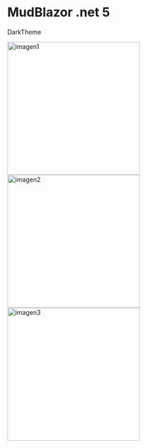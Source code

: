 # MudBlazor .net 5

DarkTheme

<p aling=center>
 
 <img src="https://user-images.githubusercontent.com/37422880/144911018-0ed008dc-d886-4bfd-8ec1-b46250729814.png" alt="imagen1" width="300"/>
 <img src="https://user-images.githubusercontent.com/37422880/144911114-c364c544-c21b-421a-995a-d29c350471d8.png" alt="imagen2" width="300"/>
 <img src="https://user-images.githubusercontent.com/37422880/144911153-649eec95-8ba6-4cf8-a99a-5972899621e0.png" alt="imagen3" width="300"/> 
</p>
